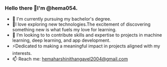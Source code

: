 ### Hello there 👋I'm @hema054.

<!--
**hema054/hema054** is a ✨ _special_ ✨ repository because its `README.md` (this file) appears on your GitHub profile.
-->
- 🔭 I'm currently pursuing my bachelor's degree.
- 🌱I love exploring new technologies.The excitement of discovering something new is what fuels my love for learning.
- 👯 I’m looking to to contribute skills and expertise to projects in machine learning, deep learning, and app development.
- ⚡Dedicated to making a meaningful impact in projects aligned with my interests. 
- 📫 Reach me: hemaharshinithangavel2004@gmail.com
  
